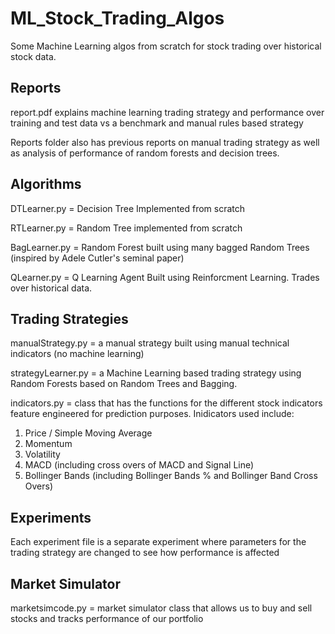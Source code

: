 # ML_Stock_Trading_Algos
Some Machine Learning algos from scratch for stock trading over historical stock data. 

## Reports
report.pdf explains machine learning trading strategy and performance over training and test data vs a benchmark and manual rules based strategy

Reports folder also has previous reports on manual trading strategy as well as analysis of performance of random forests and decision trees.

## Algorithms

DTLearner.py = Decision Tree Implemented from scratch

RTLearner.py = Random Tree implemented from scratch

BagLearner.py = Random Forest built using many bagged Random Trees (inspired by Adele Cutler's seminal paper)

QLearner.py = Q Learning Agent Built using Reinforcment Learning. Trades over historical data.

## Trading Strategies
manualStrategy.py = a manual strategy built using manual technical indicators (no machine learning)

strategyLearner.py = a Machine Learning based trading strategy using Random Forests based on Random Trees and Bagging.

indicators.py = class that has the functions for the different stock indicators feature engineered for prediction purposes. Inidicators used include:

  1) Price / Simple Moving Average
  2) Momentum
  3) Volatility
  4) MACD (including cross overs of MACD and Signal Line)
  5) Bollinger Bands (including Bollinger Bands % and Bollinger Band Cross Overs)

## Experiments

Each experiment file is a separate experiment where parameters for the trading strategy are changed to see how performance is affected

## Market Simulator
marketsimcode.py = market simulator class that allows us to buy and sell stocks and tracks performance of our portfolio

